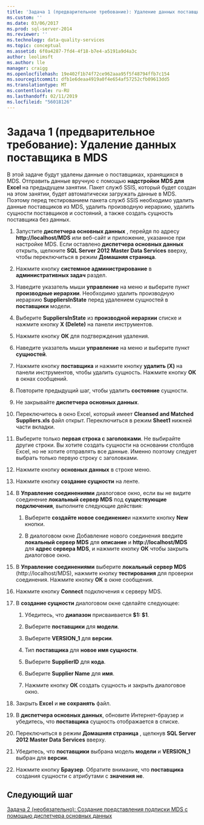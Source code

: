 ```yaml
---
title: 'Задача 1 (предварительное требование): Удаление данных поставщика в MDS | Документация Майкрософт'
ms.custom: ''
ms.date: 03/06/2017
ms.prod: sql-server-2014
ms.reviewer: ''
ms.technology: data-quality-services
ms.topic: conceptual
ms.assetid: 6f0a4287-7fd4-4f18-b7e4-a5191a9d4a3c
author: leolimsft
ms.author: lle
manager: craigg
ms.openlocfilehash: 19e402f1b74f72ce962aaa95f5f48794ffb7c154
ms.sourcegitcommit: dfb1e6deaa4919a0f4e654af57252cfb09613dd5
ms.translationtype: MT
ms.contentlocale: ru-RU
ms.lasthandoff: 02/11/2019
ms.locfileid: "56018126"
---
```

# <a name="task-1-prerequisite-removing-supplier-data-in-mds"></a>Задача 1 (предварительное требование): Удаление данных поставщика в MDS
  В этой задаче будут удалены данные о поставщиках, хранящихся в MDS. Отправить данные вручную с помощью **надстройки MDS для Excel** на предыдущем занятии. Пакет служб SSIS, который будет создан на этом занятии, будет автоматически загружать данные в MDS. Поэтому перед тестированием пакета служб SSIS необходимо удалить данные поставщиков из MDS, удалить производную иерархию, удалить сущности поставщиков и состояний, а также создать сущность поставщика без данных.  
  
1.  Запустите **диспетчера основных данных** , перейдя по адресу **http://localhost/MDS** или веб-сайт и приложение, указанное при настройке MDS. Если оставлено **диспетчера основных данных** открыть, щелкните **SQL Server 2012 Master Data Services** вверху, чтобы переключиться в режим **Домашняя страница**.  
  
2.  Нажмите кнопку **системное администрирование** в **административных задач** раздел.  
  
3.  Наведите указатель мыши **управление** на меню и выберите пункт **производные иерархии**. Необходимо удалить производную иерархию **SuppliersInState** перед удалением сущностей в **поставщики** модели.  
  
4.  Выберите **SuppliersInState** из **производной иерархии** списке и нажмите кнопку **X (Delete)** на панели инструментов.  
  
5.  Нажмите кнопку **ОК** для подтверждения удаления.  
  
6.  Наведите указатель мыши **управление** на меню и выберите пункт **сущностей**.  
  
7.  Нажмите кнопку **поставщика** и нажмите кнопку **удалить (X)** на панели инструментов, чтобы удалить сущность. Нажмите кнопку **ОК** в окнах сообщений.  
  
8.  Повторите предыдущий шаг, чтобы удалить **состояние** сущности.  
  
9. Не закрывайте **диспетчера основных данных**.  
  
10. Переключитесь в окно Excel, который имеет **Cleansed and Matched Suppliers.xls** файл открыт. Переключиться в режим **Sheet1** нижней части вкладки.  
  
11. Выберите только **первая строка с заголовками**. Не выбирайте другие строки. Вы хотите создать сущности на основании столбцов Excel, но не хотите отправлять все данные. Именно поэтому следует выбрать только первую строку с заголовками.  
  
12. Нажмите кнопку **основных данных** в строке меню.  
  
13. Нажмите кнопку **создание сущности** на ленте.  
  
14. В **Управление соединениями** диалоговое окно, если вы не видите соединение **локальный сервер MDS** под **существующие подключения**, выполните следующие действия:  
  
    1.  Выберите **создайте новое соединение**и нажмите кнопку **New** кнопки.  
  
    2.  В диалоговом окне Добавление нового соединения введите **локальный сервер MDS** для **описание** и **http://localhost/MDS** для **адрес сервера MDS**, и нажмите кнопку **ОК** чтобы закрыть диалоговое окно.  
  
15. В **Управление соединениями** выберите **локальный сервер MDS** (http://localhost/MDS), нажмите кнопку **тестирования** для проверки соединения. Нажмите кнопку **ОК** в окне сообщения.  
  
16. Нажмите кнопку **Connect** подключения к серверу MDS.  
  
17. В **создание сущности** диалоговом окне сделайте следующее:  
  
    1.  Убедитесь, что **диапазон** присваивается **$1: $1**.  
  
    2.  Выберите **поставщики** для **модели**.  
  
    3.  Выберите **VERSION_1** для **версии**.  
  
    4.  Тип **поставщика** для **новое имя сущности**.  
  
    5.  Выберите **SupplierID** для **кода**.  
  
    6.  Выберите **Supplier Name** для **имя**.  
  
    7.  Нажмите кнопку **ОК** создать сущность и закрыть диалоговое окно.  
  
18. Закрыть **Excel** и **не сохранять** файл.  
  
19. В **диспетчера основных данных**, обновите Интернет-браузер и убедитесь, что **поставщика** сущность отображается в списке.  
  
20. Переключиться в режим **Домашняя страница** , щелкнув **SQL Server 2012 Master Data Services** вверху.  
  
21. Убедитесь, что **поставщики** выбрана модель **модели** и **VERSION_1** выбран для **версии**.  
  
22. Нажмите кнопку **Браузер**. Обратите внимание, что **поставщика** создания сущности с атрибутами с **значения не**.  
  
## <a name="next-step"></a>Следующий шаг  
 [Задача 2 &#40;необязательно&#41;: Создание представления подписки MDS с помощью диспетчера основных данных](../../2014/tutorials/task-2-optional-creating-a-mds-subscription-view-using-master-data-manager.md)  
  
  
